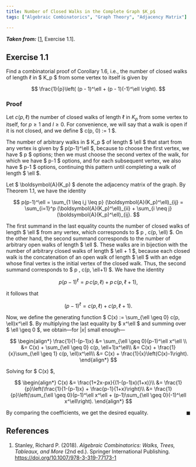 ```yaml
---
title: Number of Closed Walks in the Complete Graph $K_p$
tags: ["Algebraic Combinatorics", "Graph Theory", "Adjacency Matrix"]

---
```


***Taken from:*** \[[1](#Stanley2018), Exercise 1.1\].

## Exercise 1.1
Find a combinatorial proof of Corollary 1.6, i.e., the number of closed walks of length $\ell$ in $ K_p $ from some vertex to itself is given by

$$
\frac{1}{p}\left( (p - 1)^\ell + (p - 1)(-1)^\ell \right).
$$

### Proof

Let $c(p, \ell)$ the number of closed walks of length $\ell$ in $K_p$ from some vertex to itself, for $p\geq 1$ and $l\geq0$. For convenience, we will say that a walk is open if it is not closed, and we define $ c(p, 0) := 1 $.

The number of arbitrary walks in $ K_p $ of length $ \ell $ that start from any vertex is given by $ p(p-1)^\ell $, because to choose the first vertex, we have $ p $ options; then we must choose the second vertex of the walk, for which we have $ p-1 $ options, and for each subsequent vertex, we also have $ p-1 $ options, continuing this pattern until completing a walk of length $ \ell $.

Let $ \boldsymbol{A}(K_p) $ denote the adjacency matrix of the graph. By Theorem 1.1, we have the identity

$$
p(p-1)^\ell = \sum_{1 \leq i,j \leq p} (\boldsymbol{A}(K_p)^\ell)_{ij} = \sum_{i=1}^p (\boldsymbol{A}(K_p)^\ell)_{ii} + \sum_{i \neq j} (\boldsymbol{A}(K_p)^\ell)_{ij}.
$$

The first summand in the last equality counts the number of closed walks of length $ \ell $ from any vertex, which corresponds to $ p \, c(p, \ell) $. On the other hand, the second summand corresponds to the number of arbitrary open walks of length $ \ell $. These walks are in bijection with the number of arbitrary closed walks of length $ \ell + 1 $, because each closed walk is the concatenation of an open walk of length $ \ell $ with an edge whose final vertex is the initial vertex of the closed walk. Thus, the second summand corresponds to $ p \, c(p, \ell+1) $. We have the identity 

$$
p(p-1)^\ell = p \, c(p, \ell) + p \, c(p, \ell+1),
$$

it follows that 

$$
(p-1)^\ell = c(p, \ell) + c(p, \ell+1).
$$

Now, we define the generating function $ C(x) := \sum_{\ell \geq 0} c(p, \ell)x^\ell $. By multiplying the last equality by $ x^\ell $ and summing over $ \ell \geq 0 $, we obtain—for $\lvert x\rvert$ small enough—

$$
\begin{align*}
    \frac{1}{1-(p-1)x}
    &= \sum_{\ell \geq 0}(p-1)^\ell x^\ell \\
    &= C(x) + \sum_{\ell \geq 0} c(p, \ell+1)x^\ell\\
    &= C(x) + \frac{1}{x}\sum_{\ell \geq 1} c(p, \ell)x^\ell\\
    &= C(x) + \frac{1}{x}\left(C(x)-1\right).
\end{align*}
$$

Solving for $ C(x) $,

$$
\begin{align*}
    C(x) 
    &= \frac{1+2x-px}{(1-(p-1)x)(1+x)}\\
    &= \frac{1}{p}\left(\frac{1}{1-(p-1)x} + \frac{p-1}{1+x}\right)\\
    &= \frac{1}{p}\left(\sum_{\ell \geq 0}(p-1)^\ell x^\ell + (p-1)\sum_{\ell \geq 0}(-1)^\ell x^\ell\right).
\end{align*}
$$

By comparing the coefficients, we get the desired equality. <span style="float: right;">$\blacksquare$</span>

## References

1. <a id="Stanley2018"></a> Stanley, Richard P. (2018). *Algebraic Combinatorics: Walks, Trees, Tableaux, and More* (2nd ed.). Springer International Publishing. <a href="https://doi.org/10.1007/978-3-319-77173-1" target="_blank">https://doi.org/10.1007/978-3-319-77173-1</a>